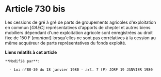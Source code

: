 # Article 730 bis

Les cessions de gré à gré de parts de groupements agricoles d'exploitation en commun [*GAEC*] représentatives d'apports de
cheptel et autres biens mobiliers dépendant d'une exploitation agricole sont enregistrées au droit fixe de 150 F [*montant*]
lorsqu'elles ne sont pas corrélatives à la cession au même acquéreur de parts représentatives du fonds exploité.

**Liens relatifs à cet article**

	**Modifié par**:

	  - Loi n°80-30 du 18 janvier 1980 - art. 7 (P) JORF 19 JANVIER 1980
